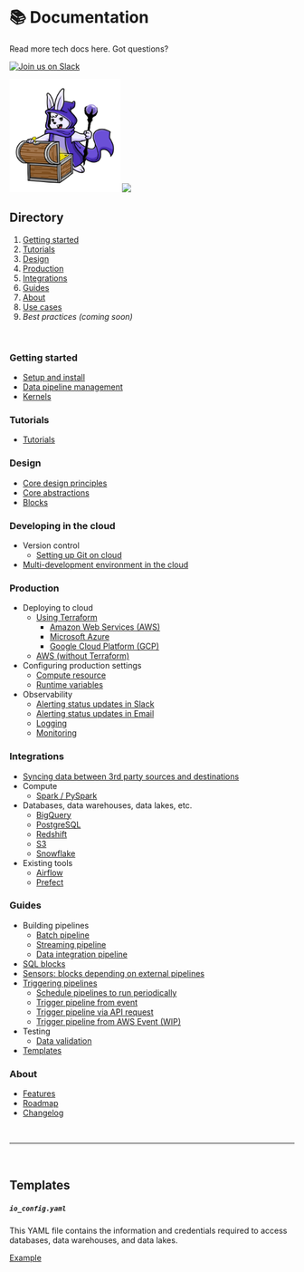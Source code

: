 # 📚 Documentation

Read more tech docs here. Got questions?

[![Join us on Slack](https://img.shields.io/badge/%20-Join%20us%20on%20Slack-black?style=for-the-badge&logo=slack&labelColor=6B50D7)](https://www.mage.ai/chat)

<img
  alt="Wind mage looking"
  height="200"
  src="https://raw.githubusercontent.com/mage-ai/assets/main/mascots/wind/looking.svg"
/>
<img
  referrerpolicy="no-referrer-when-downgrade"
  src="https://static.scarf.sh/a.png?x-pxid=166cb008-7c31-4e95-909a-0f5fdc1d375a"
/>

## Directory

1. [Getting started](#getting-started)
1. [Tutorials](#tutorials)
1. [Design](#design)
1. [Production](#production)
1. [Integrations](#integrations)
1. [Guides](#guides)
1. [About](#about)
1. [Use cases](use_cases/README.md)
1. *Best practices (coming soon)*

<br />

### Getting started
- [Setup and install](tutorials/quick_start/setup.md)
- [Data pipeline management](features/orchestration/README.md)
- [Kernels](kernels/README.md)

### Tutorials
- [Tutorials](tutorials/README.md)

### Design
- [Core design principles](core/design_principles.md)
- [Core abstractions](core/abstractions.md)
- [Blocks](blocks/README.md)

### Developing in the cloud
- Version control
    - [Setting up Git on cloud](guides/version_control/Git.md)
- [Multi-development environment in the cloud](development/multi_development_environment/README.md)

### Production
- Deploying to cloud
    - [Using Terraform](deploy/terraform/README.md)
        - [Amazon Web Services (AWS)](deploy/terraform/AWS.md)
        - [Microsoft Azure](deploy/terraform/Azure.md)
        - [Google Cloud Platform (GCP)](deploy/terraform/GCP.md)
    - [AWS (without Terraform)](deploy/aws/README.md)
- Configuring production settings
    - [Compute resource](production/compute_resource.md)
    - [Runtime variables](production/runtime_variables.md)
- Observability
    - [Alerting status updates in Slack](observability/alerting/Slack.md)
    - [Alerting status updates in Email](observability/alerting/Email.md)
    - [Logging](features/orchestration/README.md#logs)
    - [Monitoring](observability/monitoring/README.md)

### Integrations
- [Syncing data between 3rd party sources and destinations](data_integrations/README.md)
- Compute
    - [Spark / PySpark](spark/setup/README.md)
- Databases, data warehouses, data lakes, etc.
    - [BigQuery](integrations/BigQuery.md)
    - [PostgreSQL](integrations/PostgreSQL.md)
    - [Redshift](integrations/Redshift.md)
    - [S3](integrations/S3.md)
    - [Snowflake](integrations/Snowflake.md)
- Existing tools
    - [Airflow](tutorials/airflow/integrate_into_existing_project/README.md)
    - [Prefect](production/prefect.md)

### Guides
- Building pipelines
    - [Batch pipeline](tutorials/quick_start/etl_restaurant/README.md)
    - [Streaming pipeline](guides/pipelines/StreamingPipeline.md)
    - [Data integration pipeline](guides/pipelines/DataIntegrationPipeline.md)
- [SQL blocks](guides/blocks/SQL.md)
- [Sensors: blocks depending on external pipelines](guides/blocks/Sensors.md)
- [Triggering pipelines](core/abstractions.md#trigger)
    - [Schedule pipelines to run periodically](tutorials/triggers/schedule.md)
    - [Trigger pipeline from event](core/abstractions.md#event)
    - [Trigger pipeline via API request](triggers/api.md)
    - [Trigger pipeline from AWS Event (WIP)](tutorials/triggers/events/aws.md)
- Testing
    - [Data validation](testing/README.md#data-validation)
- [Templates](#templates)

### About
- [Features](features/README.md)
- [Roadmap](https://airtable.com/shrJS0cDOmQywb8vp)
- [Changelog](https://mageai.notion.site/What-s-new-7cc355e38e9c42839d23fdbef2dabd2c)

<br />

---

<br />

## Templates

##### `io_config.yaml`

This YAML file contains the information and credentials required to access
databases, data warehouses, and data lakes.

[Example](https://github.com/mage-ai/mage-ai/blob/master/mage_ai/data_preparation/templates/repo/io_config.yaml)
